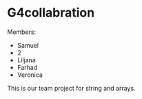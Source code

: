 # G4collabration

Members:
- Samuel
- 2
- Liljana
- Farhad
- Veronica

This is our team project for string and arrays.